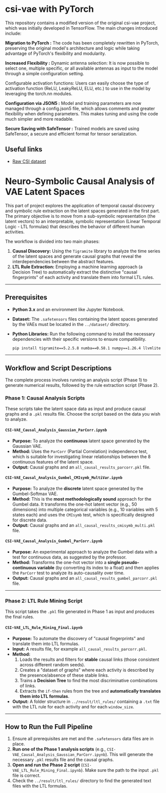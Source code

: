 # csi-vae with PyTorch

This repository contains a modified version of the original csi-vae project, which was initially developed in TensorFlow. The main changes introduced include:

**Migration to PyTorch :**
The code has been completely rewritten in PyTorch, preserving the original model's architecture and logic while taking advantage of PyTorch's flexibility and modularity.

**Increased Flexibility :**
Dynamic antenna selection: It is now possible to select one, multiple specific, or all available antennas as input to the model through a simple configuration setting.

Configurable activation functions: Users can easily choose the type of activation function (ReLU, LeakyReLU, ELU, etc.) to use in the model by leveraging the torch.nn modules.

**Configuration via JSON5 :**
Model and training parameters are now managed through a config.json5 file, which allows comments and greater flexibility when defining parameters. This makes tuning and using the code much simpler and more readable.

**Secure Saving with SafeTensor :**
Trained models are saved using SafeTensor, a secure and efficient format for tensor serialization.


## Useful links

- [Raw CSI dataset](https://doi.org/10.5281/zenodo.7732595)


#  Neuro-Symbolic Causal Analysis of VAE Latent Spaces

This part of project explores the application of temporal causal discovery and symbolic rule extraction on the latent spaces generated in the first part.
The primary objective is to move from a sub-symbolic representation (the latent vectors) to an interpretable, symbolic representation (Linear Temporal Logic - LTL formulas) that describes the behavior of different human activities.

The workflow is divided into two main phases:
1.  **Causal Discovery:** Using the `Tigramite` library to analyze the time series of the latent spaces and generate causal graphs that reveal the interdependencies between the abstract features.
2.  **LTL Rule Extraction:** Employing a machine learning approach (a Decision Tree) to automatically extract the distinctive "causal fingerprints" of each activity and translate them into formal LTL rules.

---
## Prerequisites

* **Python 3.x** and an environment like Jupyter Notebook.
* **Dataset:** The `.safetensors` files containing the latent spaces generated by the VAEs must be located in the `../dataset/` directory.
* **Python Libraries:** Run the following command to install the necessary dependencies with their specific versions to ensure compatibility.

    ```bash
    pip install tigramite==5.2.5.8 numba==0.58.1 numpy==1.26.4 llvmlite==0.41.1 scikit-learn pandas
    ```

---
## Workflow and Script Descriptions

The complete process involves running an analysis script (Phase 1) to generate numerical results, followed by the rule extraction script (Phase 2).

### Phase 1: Causal Analysis Scripts

These scripts take the latent space data as input and produce causal graphs and a `.pkl` results file. Choose the script based on the data you wish to analyze.

#### `CSI-VAE_Causal_Analysis_Gaussian_ParCorr.ipynb`
* **Purpose:** To analyze the **continuous** latent space generated by the Gaussian VAE.
* **Method:** Uses the `ParCorr` (Partial Correlation) independence test, which is suitable for investigating linear relationships between the 8 continuous features of the latent space.
* **Output:** Causal graphs and an `all_causal_results_parcorr.pkl` file.

#### `CSI-VAE_Causal_Analysis_Gumbel_CMIsymb_MultiVar.ipynb`
* **Purpose:** To analyze the **discrete** latent space generated by the Gumbel-Softmax VAE.
* **Method:** This is the **most methodologically sound** approach for the Gumbel data. It transforms the one-hot latent vector (e.g., 50 dimensions) into multiple categorical variables (e.g., 10 variables with 5 states each) and uses the `CMIsymb` test, which is specifically designed for discrete data.
* **Output:** Causal graphs and an `all_causal_results_cmisymb_multi.pkl` file.

#### `CSI-VAE_Causal_Analysis_Gumbel_ParCorr.ipynb`
* **Purpose:** An experimental approach to analyze the Gumbel data with a test for continuous data, as suggested by the professor.
* **Method:** Transforms the one-hot vector into a **single pseudo-continuous variable** (by converting its index to a float) and then applies the `ParCorr` test to analyze its auto-causality over time.
* **Output:** Causal graphs and an `all_causal_results_gumbel_parcorr.pkl` file.

---
### Phase 2: LTL Rule Mining Script

This script takes the `.pkl` file generated in Phase 1 as input and produces the final rules.

#### `CSI-VAE_LTL_Rule_Mining_Final.ipynb`
* **Purpose:** To automate the discovery of "causal fingerprints" and translate them into LTL formulas.
* **Input:** A results file, for example `all_causal_results_parcorr.pkl`.
* **Method:**
    1.  Loads the results and filters for **stable** causal links (those consistent across different random seeds).
    2.  Creates a "dataset of graphs" where each activity is described by the presence/absence of these stable links.
    3.  Trains a **Decision Tree** to find the most discriminative combinations of links.
    4.  Extracts the `if-then` rules from the tree and **automatically translates them into LTL formulas**.
* **Output:** A folder structure in `../result/ltl_rules/` containing a `.txt` file with the LTL rule for each activity and for each `window_size`.

---
## How to Run the Full Pipeline

1.  Ensure all prerequisites are met and the `.safetensors` data files are in place.
2.  **Run one of the Phase 1 analysis scripts** (e.g., `CSI-VAE_Causal_Analysis_Gaussian_ParCorr.ipynb`). This will generate the necessary `.pkl` results file and the causal graphs.
3.  **Open and run the Phase 2 script** (`CSI-VAE_LTL_Rule_Mining_Final.ipynb`). Make sure the path to the input `.pkl` file is correct.
4.  Check the `../result/ltl_rules/` directory to find the generated text files with the LTL formulas.



